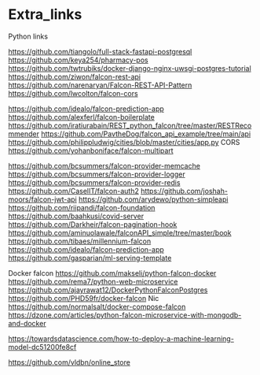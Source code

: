 # Extra_links

Python links

https://github.com/tiangolo/full-stack-fastapi-postgresql
https://github.com/keya254/pharmacy-pos
https://github.com/twtrubiks/docker-django-nginx-uwsgi-postgres-tutorial
https://github.com/ziwon/falcon-rest-api
https://github.com/narenaryan/Falcon-REST-API-Pattern
https://github.com/lwcolton/falcon-cors

https://github.com/idealo/falcon-prediction-app
https://github.com/alexferl/falcon-boilerplate
https://github.com/iratiurabain/REST_python_falcon/tree/master/RESTRecommender
https://github.com/PavtheDog/falcon_api_example/tree/main/api
https://github.com/philippludwig/cities/blob/master/cities/app.py CORS
https://github.com/yohanboniface/falcon-multipart

https://github.com/bcsummers/falcon-provider-memcache
https://github.com/bcsummers/falcon-provider-logger
https://github.com/bcsummers/falcon-provider-redis
https://github.com/CaselIT/falcon-auth2
https://github.com/joshah-moors/falcon-jwt-api
https://github.com/arydewo/python-simpleapi
https://github.com/riipandi/falcon-foundation
https://github.com/baahkusi/covid-server
https://github.com/Darkheir/falcon-pagination-hook
https://github.com/aminuolawale/falconAPI_simple/tree/master/book
https://github.com/tibaes/millennium-falcon
https://github.com/idealo/falcon-prediction-app
https://github.com/gasparian/ml-serving-template

Docker falcon
https://github.com/makseli/python-falcon-docker
https://github.com/rema7/python-web-microservice
https://github.com/ajayrawat12/DockerPythonFalconPostgres
https://github.com/PHD59fr/docker-falcon  Nic
https://github.com/normalsalt/docker-compose-falcon
https://dzone.com/articles/python-falcon-microservice-with-mongodb-and-docker

https://towardsdatascience.com/how-to-deploy-a-machine-learning-model-dc51200fe8cf

https://github.com/vldbn/online_store

